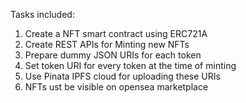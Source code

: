 Tasks included:

1. Create a NFT smart contract using ERC721A
2. Create REST APIs for Minting new NFTs
3. Prepare dummy JSON URIs for each token
4. Set token URI for every token at the time of minting
5. Use Pinata IPFS cloud for uploading these URIs
6. NFTs ust be visible on opensea marketplace
